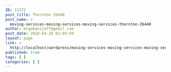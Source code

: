 ```yaml
---
ID: 11272
post_title: Thornton 26440
post_name: >
  moving-services-moving-services-moving-services-thornton-26440
author: mrgabonijeff@gmail.com
post_date: 2018-03-28 01:49:50
layout: page
link: >
  http://localhost/wordpress/moving-services-moving-services-moving-services-thornton-26440/
published: true
tags: [ ]
categories: [ ]
---
```


